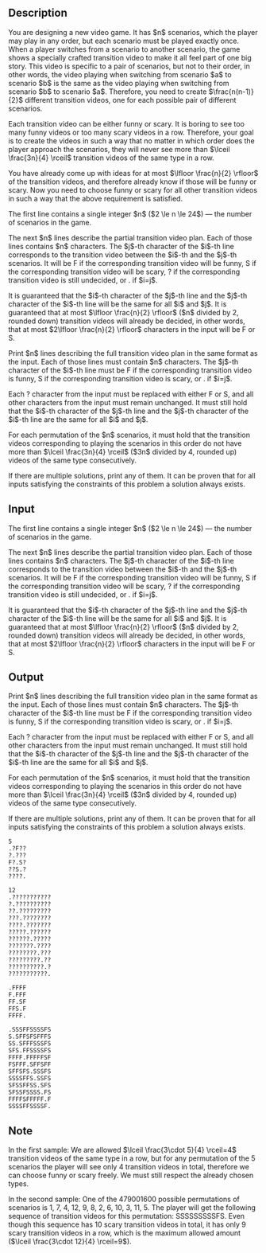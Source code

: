 ## Description

<div><p>You are designing a new video game. It has $n$ scenarios, which the player may play in any order, but each scenario must be played exactly once. When a player switches from a scenario to another scenario, the game shows a specially crafted transition video to make it all feel part of one big story. This video is specific to a pair of scenarios, but not to their order, in other words, the video playing when switching from scenario $a$ to scenario $b$ is the same as the video playing when switching from scenario $b$ to scenario $a$. Therefore, you need to create $\frac{n(n-1)}{2}$ different transition videos, one for each possible pair of different scenarios.</p><p>Each transition video can be either <span class="tex-font-style-underline">funny</span> or <span class="tex-font-style-underline">scary</span>. It is boring to see too many funny videos or too many scary videos in a row. Therefore, your goal is to create the videos in such a way that no matter in which order does the player approach the scenarios, they will never see more than $\lceil \frac{3n}{4} \rceil$ transition videos of the same type in a row.</p><p>You have already come up with ideas for at most $\lfloor \frac{n}{2} \rfloor$ of the transition videos, and therefore already know if those will be funny or scary. Now you need to choose funny or scary for all other transition videos in such a way that the above requirement is satisfied.</p></div><div class="input-specification"><p>The first line contains a single integer $n$ ($2 \le n \le 24$)&nbsp;— the number of scenarios in the game.</p><p>The next $n$ lines describe the partial transition video plan. Each of those lines contains $n$ characters. The $j$-th character of the $i$-th line corresponds to the transition video between the $i$-th and the $j$-th scenarios. It will be <span class="tex-font-style-tt">F</span> if the corresponding transition video will be funny, <span class="tex-font-style-tt">S</span> if the corresponding transition video will be scary, <span class="tex-font-style-tt">?</span> if the corresponding transition video is still undecided, or&nbsp;<span class="tex-font-style-tt">.</span>&nbsp;if $i=j$.</p><p>It is guaranteed that the $i$-th character of the $j$-th line and the $j$-th character of the $i$-th line will be the same for all $i$ and $j$. It is guaranteed that at most $\lfloor \frac{n}{2} \rfloor$ ($n$ divided by 2, rounded down) transition videos will already be decided, in other words, that at most $2\lfloor \frac{n}{2} \rfloor$ characters in the input will be <span class="tex-font-style-tt">F</span> or <span class="tex-font-style-tt">S</span>.</p></div><div class="output-specification"><p>Print $n$ lines describing the full transition video plan in the same format as the input. Each of those lines must contain $n$ characters. The $j$-th character of the $i$-th line must be <span class="tex-font-style-tt">F</span> if the corresponding transition video is funny, <span class="tex-font-style-tt">S</span> if the corresponding transition video is scary, or&nbsp;<span class="tex-font-style-tt">.</span>&nbsp;if $i=j$.</p><p>Each <span class="tex-font-style-tt">?</span> character from the input must be replaced with either <span class="tex-font-style-tt">F</span> or <span class="tex-font-style-tt">S</span>, and all other characters from the input must remain unchanged. It must still hold that the $i$-th character of the $j$-th line and the $j$-th character of the $i$-th line are the same for all $i$ and $j$.</p><p>For each permutation of the $n$ scenarios, it must hold that the transition videos corresponding to playing the scenarios in this order do not have more than $\lceil \frac{3n}{4} \rceil$ ($3n$ divided by 4, rounded up) videos of the same type consecutively.</p><p>If there are multiple solutions, print any of them. It can be proven that for all inputs satisfying the constraints of this problem a solution always exists.</p></div>

## Input

<p>The first line contains a single integer $n$ ($2 \le n \le 24$)&nbsp;— the number of scenarios in the game.</p><p>The next $n$ lines describe the partial transition video plan. Each of those lines contains $n$ characters. The $j$-th character of the $i$-th line corresponds to the transition video between the $i$-th and the $j$-th scenarios. It will be <span class="tex-font-style-tt">F</span> if the corresponding transition video will be funny, <span class="tex-font-style-tt">S</span> if the corresponding transition video will be scary, <span class="tex-font-style-tt">?</span> if the corresponding transition video is still undecided, or&nbsp;<span class="tex-font-style-tt">.</span>&nbsp;if $i=j$.</p><p>It is guaranteed that the $i$-th character of the $j$-th line and the $j$-th character of the $i$-th line will be the same for all $i$ and $j$. It is guaranteed that at most $\lfloor \frac{n}{2} \rfloor$ ($n$ divided by 2, rounded down) transition videos will already be decided, in other words, that at most $2\lfloor \frac{n}{2} \rfloor$ characters in the input will be <span class="tex-font-style-tt">F</span> or <span class="tex-font-style-tt">S</span>.</p>

## Output

<p>Print $n$ lines describing the full transition video plan in the same format as the input. Each of those lines must contain $n$ characters. The $j$-th character of the $i$-th line must be <span class="tex-font-style-tt">F</span> if the corresponding transition video is funny, <span class="tex-font-style-tt">S</span> if the corresponding transition video is scary, or&nbsp;<span class="tex-font-style-tt">.</span>&nbsp;if $i=j$.</p><p>Each <span class="tex-font-style-tt">?</span> character from the input must be replaced with either <span class="tex-font-style-tt">F</span> or <span class="tex-font-style-tt">S</span>, and all other characters from the input must remain unchanged. It must still hold that the $i$-th character of the $j$-th line and the $j$-th character of the $i$-th line are the same for all $i$ and $j$.</p><p>For each permutation of the $n$ scenarios, it must hold that the transition videos corresponding to playing the scenarios in this order do not have more than $\lceil \frac{3n}{4} \rceil$ ($3n$ divided by 4, rounded up) videos of the same type consecutively.</p><p>If there are multiple solutions, print any of them. It can be proven that for all inputs satisfying the constraints of this problem a solution always exists.</p>





```input1|
5
.?F??
?.???
F?.S?
??S.?
????.
```




```input2|
12
.???????????
?.??????????
??.?????????
???.????????
????.???????
?????.??????
??????.?????
???????.????
????????.???
?????????.??
??????????.?
???????????.
```




```output1
.FFFF
F.FFF
FF.SF
FFS.F
FFFF.
```




```output2
.SSSFFSSSSFS
S.SFFSFSFFFS
SS.SFFFSSSFS
SFS.FFSSSSFS
FFFF.FFFFFSF
FSFFF.SFFSFF
SFFSFS.SSSFS
SSSSFFS.SSFS
SFSSFFSS.SFS
SFSSFSSSS.FS
FFFFSFFFFF.F
SSSSFFSSSSF.
```



## Note

<p>In the <span class="tex-font-style-bf">first sample</span>: We are allowed $\lceil \frac{3\cdot 5}{4} \rceil=4$ transition videos of the same type in a row, but for any permutation of the 5 scenarios the player will see only 4 transition videos in total, therefore we can choose funny or scary freely. We must still respect the already chosen types.</p><p>In the <span class="tex-font-style-bf">second sample</span>: One of the 479001600 possible permutations of scenarios is 1, 7, 4, 12, 9, 8, 2, 6, 10, 3, 11, 5. The player will get the following sequence of transition videos for this permutation: <span class="tex-font-style-tt">SSSSSSSSSFS</span>. Even though this sequence has 10 scary transition videos in total, it has only 9 scary transition videos in a row, which is the maximum allowed amount ($\lceil \frac{3\cdot 12}{4} \rceil=9$). </p>
